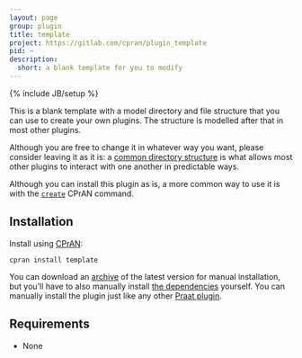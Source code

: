 ```yaml
---
layout: page
group: plugin
title: template
project: https://gitlab.com/cpran/plugin_template
pid: ~
description:
  short: a blank template for you to modify
---
```

{% include JB/setup %}

This is a blank template with a model directory and file structure that you can
use to create your own plugins. The structure is modelled after that in most
other plugins.

Although you are free to change it in whatever way you want, please consider
leaving it as it is: a [common directory structure][structure] is what allows
most other plugins to interact with one another in predictable ways.

[structure]: http://cpran.net/docs/plugins/#a-common-directory-structure

Although you can install this plugin as is, a more common way to use it is with
the [`create`][create] CPrAN command.

## Installation

Install using [CPrAN][]:

    cpran install template

You can download an [archive][] of the latest version for manual installation,
but you'll have to also manually install [the dependencies](#requirements)
yourself. You can manually install the plugin just like any other [Praat
plugin][plugins].

[plugins]: http://www.fon.hum.uva.nl/praat/manual/plug-ins.html
[archive]: https://gitlab.com/cpran/plugin_template/repository/archive.zip
[cpran]:   http://cpran.net

Requirements
------------

* None

[create]: http://cpran.net/docs/commands/create
